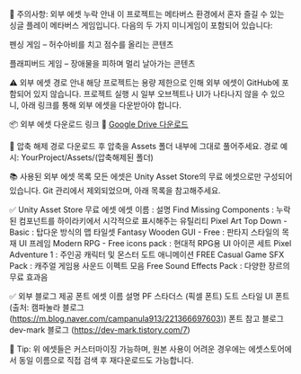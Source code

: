 🔔 주의사항: 외부 에셋 누락 안내
이 프로젝트는 메타버스 환경에서 혼자 즐길 수 있는 싱글 플레이 메타버스 게임입니다.
다음의 두 가지 미니게임이 포함되어 있습니다:

펜싱 게임 – 허수아비를 치고 점수를 올리는 콘텐츠

플래피버드 게임 – 장애물을 피하며 멀리 날아가는 콘텐츠

⚠️ 외부 에셋 경로 안내
해당 프로젝트는 용량 제한으로 인해 외부 에셋이 GitHub에 포함되어 있지 않습니다.
프로젝트 실행 시 일부 오브젝트나 UI가 나타나지 않을 수 있으니, 아래 링크를 통해 외부 에셋을 다운받아야 합니다.

📦 외부 에셋 다운로드 링크
🔗 [Google Drive 다운로드](https://drive.google.com/file/d/13BUqUm974jlAJACGoEByIa78HEwy7dsz/view)

📁 압축 해제 경로
다운로드 후 압축을 Assets 폴더 내부에 그대로 풀어주세요.
경로 예시: YourProject/Assets/(압축해제된 폴더)

📚 사용된 외부 에셋 목록
모든 에셋은 Unity Asset Store의 무료 에셋으로만 구성되어 있습니다.
Git 관리에서 제외되었으며, 아래 목록을 참고해주세요.

✅ Unity Asset Store 무료 에셋
에셋 이름 : 설명
Find Missing Components : 누락된 컴포넌트를 하이라키에서 시각적으로 표시해주는 유틸리티
Pixel Art Top Down - Basic :	탑다운 방식의 맵 타일셋
Fantasy Wooden GUI - Free	: 판타지 스타일의 목재 UI 프레임
Modern RPG - Free icons pack	: 현대적 RPG용 UI 아이콘 세트
Pixel Adventure 1 :	주인공 캐릭터 및 몬스터 도트 애니메이션
FREE Casual Game SFX Pack	: 캐주얼 게임용 사운드 이펙트 모음
Free Sound Effects Pack :	다양한 장르의 무료 효과음


✅ 외부 블로그 제공 폰트
에셋 이름	설명
PF 스타더스 (픽셀 폰트)	도트 스타일 UI 폰트 (출처: 캠파눌라 블로그 (https://m.blog.naver.com/campanula913/221366697603))
폰트 참고 블로그	dev-mark 블로그 (https://dev-mark.tistory.com/7)

📌 Tip: 위 에셋들은 커스터마이징 가능하며, 원본 사용이 어려운 경우에는 에셋스토어에서 동일 이름으로 직접 검색 후 재다운로드도 가능합니다.


